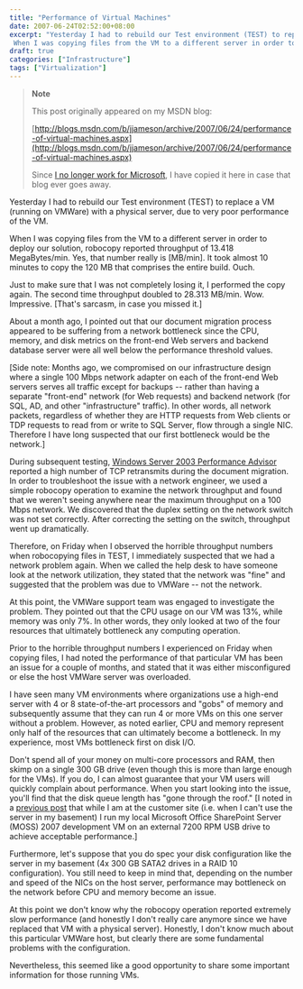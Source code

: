 ```yaml
---
title: "Performance of Virtual Machines"
date: 2007-06-24T02:52:00+08:00
excerpt: "Yesterday I had to rebuild our Test environment (TEST) to replace a VM (running on VMWare) with a physical server, due to very poor performance of the VM. 
 When I was copying files from the VM to a different server in order to deploy our solution, robocopy..."
draft: true
categories: ["Infrastructure"]
tags: ["Virtualization"]
---
```


> **Note**
> 
> This post originally appeared on my MSDN blog:
> 
> 
> [http://blogs.msdn.com/b/jjameson/archive/2007/06/24/performance-of-virtual-machines.aspx](http://blogs.msdn.com/b/jjameson/archive/2007/06/24/performance-of-virtual-machines.aspx)
> 
> Since [I no longer work for Microsoft](/blog/jjameson/2011/09/02/last-day-with-microsoft), I have copied it here in case that blog ever goes away.


Yesterday I had to rebuild our Test environment (TEST) to replace a VM (running on VMWare) with a physical server, due to very poor performance of the VM.

When I was copying files from the VM to a different server in order to deploy our solution, robocopy reported throughput of 13.418 MegaBytes/min. Yes, that number really is [MB/min]. It took almost 10 minutes to copy the 120 MB that comprises the entire build. Ouch.

Just to make sure that I was not completely losing it, I performed the copy again. The second time throughput doubled to 28.313 MB/min. Wow. Impressive. [That's sarcasm, in case you missed it.]

About a month ago, I pointed out that our document migration process appeared to be suffering from a network bottleneck since the CPU, memory, and disk metrics on the front-end Web servers and backend database server were all well below the performance threshold values.

[Side note: Months ago, we compromised on our infrastructure design where a single 100 Mbps network adapter on each of the front-end Web servers serves all traffic except for backups -- rather than having a separate "front-end" network (for Web requests) and backend network (for SQL, AD, and other "infrastructure" traffic). In other words, all network packets, regardless of whether they are HTTP requests from Web clients or TDP requests to read from or write to SQL Server, flow through a single NIC. Therefore I have long suspected that our first bottleneck would be the network.]

During subsequent testing, [Windows Server 2003 Performance Advisor](http://www.microsoft.com/downloads/details.aspx?FamilyID=09115420-8c9d-46b9-a9a5-9bffcd237da2&amp;DisplayLang=en) reported a high number of TCP retransmits during the document migration. In order to troubleshoot the issue with a network engineer, we used a simple robocopy operation to examine the network throughput and found that we weren't seeing anywhere near the maximum throughput on a 100 Mbps network. We discovered that the duplex setting on the network switch was not set correctly. After correcting the setting on the switch, throughput went up dramatically.

Therefore, on Friday when I observed the horrible throughput numbers when robocopying files in TEST, I immediately suspected that we had a network problem again. When we called the help desk to have someone look at the network utilization, they stated that the network was "fine" and suggested that the problem was due to VMWare -- not the network.

At this point, the VMWare support team was engaged to investigate the problem. They pointed out that the CPU usage on our VM was 13%, while memory was only 7%. In other words, they only looked at two of the four resources that ultimately bottleneck any computing operation.

Prior to the horrible throughput numbers I experienced on Friday when copying files, I had noted the performance of that particular VM has been an issue for a couple of months, and stated that it was either misconfigured or else the host VMWare server was overloaded.

I have seen many VM environments where organizations use a high-end server with 4 or 8 state-of-the-art processors and "gobs" of memory and subsequently assume that they can run 4 or more VMs on this one server without a problem. However, as noted earlier, CPU and memory represent only half of the resources that can ultimately become a bottleneck. In my experience, most VMs bottleneck first on disk I/O.

Don't spend all of your money on multi-core processors and RAM, then skimp on a single 300 GB drive (even though this is more than large enough for the VMs). If you do, I can almost guarantee that your VM users will quickly complain about performance. When you start looking into the issue, you'll find that the disk queue length has "gone through the roof." [I noted in a [previous post](/blog/jjameson/2007/06/09/virtual-server-issues) that while I am at the customer site (i.e. when I can't use the server in my basement) I run my local Microsoft Office SharePoint Server (MOSS) 2007 development VM on an external 7200 RPM USB drive to achieve acceptable performance.]

Furthermore, let's suppose that you do spec your disk configuration like the server in my basement (4x 300 GB SATA2 drives in a RAID 10 configuration). You still need to keep in mind that, depending on the number and speed of the NICs on the host server, performance may bottleneck on the network before CPU and memory become an issue.

At this point we don't know why the robocopy operation reported extremely slow performance (and honestly I don't really care anymore since we have replaced that VM with a physical server). Honestly, I don't know much about this particular VMWare host, but clearly there are some fundamental problems with the configuration.

Nevertheless, this seemed like a good opportunity to share some important information for those running VMs.

